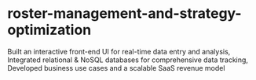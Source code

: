 # roster-management-and-strategy-optimization
Built an interactive front-end UI for real-time data entry and analysis, Integrated relational &amp; NoSQL databases for comprehensive data tracking, Developed business use cases and a scalable SaaS revenue model
